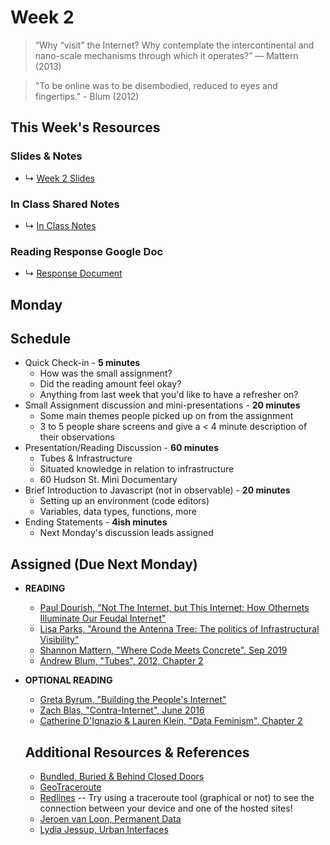# Week 2

> “Why “visit” the Internet? Why contemplate the intercontinental and nano-scale mechanisms through which it operates?” ― Mattern (2013)

> "To be online was to be disembodied, reduced to eyes and fingertips." - Blum (2012)


## This Week's Resources

### Slides & Notes 
* ↳ [Week 2 Slides](https://docs.google.com/presentation/d/1netyrhteZPNNJIK3C-8PJ1_6t5F82KPS1rHHI_OqMQI/edit?usp=sharing)
### In Class Shared Notes
* ↳ [In Class Notes](https://docs.google.com/document/d/1dxq839nT1Z2mDGHmaRtfZcHJM9UhutEWe7FWej7Q_2g/edit?usp=sharing)
### Reading Response Google Doc
* ↳ [Response Document](https://docs.google.com/document/d/1z9RFLIPTfHzS9kKKNdszuYYRxVgrxREBAZ1X29DAJfs/edit?usp=sharing)

## Monday

## Schedule
* Quick Check-in - __5 minutes__
    * How was the small assignment?
    * Did the reading amount feel okay?
    * Anything from last week that you'd like to have a refresher on?
* Small Assignment discussion and mini-presentations - __20 minutes__
    * Some main themes people picked up on from the assignment
    * 3 to 5 people share screens and give a < 4 minute description of their observations 
* Presentation/Reading Discussion - __60 minutes__
    * Tubes & Infrastructure
    * Situated knowledge in relation to infrastructure
    * 60 Hudson St. Mini Documentary
*  Brief Introduction to Javascript (not in observable) - __20 minutes__
    * Setting up an environment (code editors)
    * Variables, data types, functions, more
* Ending Statements -  __4ish minutes__
    * Next Monday's discussion leads assigned

## Assigned (**Due Next Monday**)
* **READING**
    * [Paul Dourish, "Not The Internet, but This Internet: How Othernets Illuminate Our Feudal Internet"](https://dourish.com/publications/2015/NotTheInternet.pdf)
    * [Lisa Parks, "Around the Antenna Tree: The politics of Infrastructural Visibility" ](http://www.flowjournal.org/2009/03/around-the-antenna-tree-the-politics-of-infrastructural-visibilitylisa-parks-uc-santa-barbara/)
    * [Shannon Mattern, "Where Code Meets Concrete", Sep 2019](https://urbanomnibus.net/2019/09/where-code-meets-concrete/)
    * [Andrew Blum, "Tubes", 2012, Chapter 2](https://bobcat.library.nyu.edu/primo-explore/fulldisplay?docid=nyu_aleph003634157&context=L&vid=NS2-NUI&lang=en_US&search_scope=default_scope&adaptor=Local%20Search%20Engine&tab=default_tab&query=any,contains,andrew%20blum%20tubes&offset=0)

* **OPTIONAL READING**
    * [Greta Byrum, "Building the People's Internet"](https://urbanomnibus.net/2019/10/building-the-peoples-internet/)
    * [Zach Blas, "Contra-Internet", June 2016](https://www.e-flux.com/journal/74/59816/contra-internet/)
    * [Catherine D'Ignazio & Lauren Klein, "Data Feminism", Chapter 2](https://data-feminism.mitpress.mit.edu/pub/ei7cogfn/release/4)

    ## Additional Resources & References
    * [Bundled, Buried & Behind Closed Doors](https://vimeo.com/30642376)
    * [GeoTraceroute](https://geotraceroute.com/?node=1883&host=nyc.gov)
    * [Redlines](https://redlines.network/) -- Try using a traceroute tool (graphical or not) to see the connection between your device and one of the hosted sites!
    * [Jeroen van Loon, Permanent Data](https://jeroenvanloon.com/permanent-data/)
    * [Lydia Jessup, Urban Interfaces](https://www.lydiajessup.me/#/urban-interfaces/)

